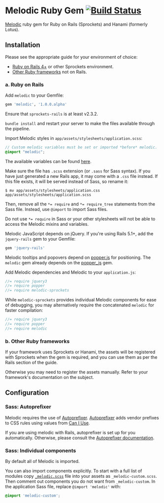 # Melodic Ruby Gem [![Build Status](https://travis-ci.org/DWPHoldings/melodic-web-rubygem.svg?branch=master)](https://travis-ci.org/DWPHoldings/melodic-web-rubygem)

[Melodic][melodic-home] ruby gem for Ruby on Rails (Sprockets) and Hanami (formerly Lotus).

## Installation

Please see the appropriate guide for your environment of choice:

* [Ruby on Rails 4+](#a-ruby-on-rails) or other Sprockets environment.
* [Other Ruby frameworks](#b-other-ruby-frameworks) not on Rails.


### a. Ruby on Rails

Add `melodic` to your Gemfile:

```ruby
gem 'melodic', '1.0.0.alpha'
```

Ensure that `sprockets-rails` is at least v2.3.2.

`bundle install` and restart your server to make the files available through the pipeline.

Import Melodic styles in `app/assets/stylesheets/application.scss`:

```scss
// Custom melodic variables must be set or imported *before* melodic.
@import "melodic";
```

The available variables can be found [here](assets/stylesheets/melodic/_variables.scss).

Make sure the file has `.scss` extension (or `.sass` for Sass syntax). If you have just generated a new Rails app,
it may come with a `.css` file instead. If this file exists, it will be served instead of Sass, so rename it:

```console
$ mv app/assets/stylesheets/application.css app/assets/stylesheets/application.scss
```

Then, remove all the `*= require` and `*= require_tree` statements from the Sass file. Instead, use `@import` to import Sass files.

Do not use `*= require` in Sass or your other stylesheets will not be able to access the Melodic mixins and variables.

Melodic JavaScript depends on jQuery.
If you're using Rails 5.1+, add the `jquery-rails` gem to your Gemfile:

```ruby
gem 'jquery-rails'
```

Melodic tooltips and popovers depend on [popper.js] for positioning.
The `melodic` gem already depends on the
[popper_js](https://github.com/glebm/popper_js-rubygem) gem.

Add Melodic dependencies and Melodic to your `application.js`:

```js
//= require jquery3
//= require popper
//= require melodic-sprockets
```

While `melodic-sprockets` provides individual Melodic components
for ease of debugging, you may alternatively require
the concatenated `melodic` for faster compilation:

```js
//= require jquery3
//= require popper
//= require melodic
```

### b. Other Ruby frameworks

If your framework uses Sprockets or Hanami,
the assets will be registered with Sprockets when the gem is required,
and you can use them as per the Rails section of the guide.

Otherwise you may need to register the assets manually.
Refer to your framework's documentation on the subject.

## Configuration

### Sass: Autoprefixer

Melodic requires the use of [Autoprefixer][autoprefixer].
[Autoprefixer][autoprefixer] adds vendor prefixes to CSS rules using values from [Can I Use](http://caniuse.com/).

If you are using melodic with Rails, autoprefixer is set up for you automatically.
Otherwise, please consult the [Autoprefixer documentation][autoprefixer].

### Sass: Individual components

By default all of Melodic is imported.

You can also import components explicitly. To start with a full list of modules copy
[`_melodic.scss`](assets/stylesheets/_melodic.scss) file into your assets as `_melodic-custom.scss`.
Then comment out components you do not want from `_melodic-custom`.
In the application Sass file, replace `@import 'melodic'` with:

```scss
@import 'melodic-custom';
```

[melodic-home]: https://melodic.helloinspire.com/
[melodic-variables.scss]: https://github.com/DWPHoldings/melodic-web-rubygem/blob/master/templates/project/_melodic-variables.scss
[autoprefixer]: https://github.com/ai/autoprefixer
[popper.js]: https://popper.js.org
